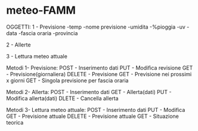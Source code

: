 # meteo-FAMM
OGGETTI:
1 - Previsione
-temp
-nome previsione
-umidita
-%pioggia
-uv
-data
-fascia oraria
-provincia

2 - Allerte

3 - Lettura meteo attuale

Metodi 1- Previsione:
POST    - Inserimento dati
PUT     - Modifica revisione
GET     - Previsione(giornaliera)
DELETE  - Previsione
GET     - Previsione nei prossimi x giorni
GET     - Singola previsione per fascia oraria

Metodi 2- Allerta:
POST    - Inserimento dati
GET     - Allerta(dati)
PUT     - Modifica allerta(dati)
DLETE   - Cancella allerta

Metodi 3- Lettura meteo attuale:
POST    - Inserimento dati
PUT     - Modifica
GET     - Previsione attuale
DELETE  - Previsione attuale
GET     - Situazione teorica